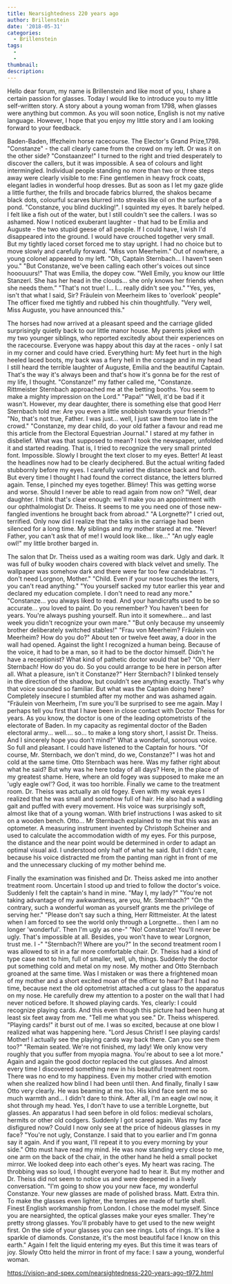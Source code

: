 ```yaml
---
title: Nearsightedness 220 years ago
author: Brillenstein
date: '2018-05-31'
categories:
  - Brillenstein
tags:
  - 
  - 
thumbnail: 
description: 
---
```


Hello dear forum, my name is Brillenstein and like most of you, I share a certain passion for glasses. Today I would like to introduce you to my little self-written story. A story about a young woman from 1798, when glasses were anything but common. As you will soon notice, English is not my native language. However, I hope that you enjoy my little story and I am looking forward to your feedback.


Baden-Baden, Iffezheim horse racecourse. The Elector's Grand Prize,1798.
"Constanze" - the call clearly came from the crowd on my left. Or was it on the other side? "Constaanzee!" I turned to the right and tried desperately to discover the callers, but it was impossible. A sea of colours and light intermingled. Individual people standing no more than two or three steps away were clearly visible to me: Fine gentlemen in heavy frock coats, elegant ladies in wonderful hoop dresses. But as soon as I let my gaze glide a little further, the frills and brocade fabrics blurred, the shakos became black dots, colourful scarves blurred into streaks like oil on the surface of a pond. "Constanze, you blind duckling!". I squinted my eyes. It barely helped. I felt like a fish out of the water, but I still couldn't see the callers. I was so ashamed. Now I noticed exuberant laughter - that had to be Emilia and Auguste - the two stupid geese of all people. If I could have, I wish I'd disappeared into the ground. I would have crouched together very small. But my tightly laced corset forced me to stay upright. I had no choice but to move slowly and carefully forward.
"Miss von Meerheim." Out of nowhere, a young colonel appeared to my left. "Oh, Captain Sternbach... I haven't seen you." 
"But Constanze, we've been calling each other's voices out since hooouuurs!" That was Emilia, the dopey cow. 
"Well Emily, you know our little Stanzerl. She has her head in the clouds... she only knows her friends when she needs them.”
"That's not true! I... I... really didn't see you." 
"Yes, yes, isn't that what I said, Sir? Fräulein von Meerheim likes to 'overlook' people" 
The officer fixed me tightly and rubbed his chin thoughtfully. "Very well, Miss Auguste, you have announced this."

The horses had now arrived at a pleasant speed and the carriage glided surprisingly quietly back to our little manor house. My parents joked with my two younger siblings, who reported excitedly about their experiences on the racecourse. Everyone was happy about this day at the races - only I sat in my corner and could have cried. Everything hurt: My feet hurt in the high heeled laced boots, my back was a fiery hell in the corsage and in my head I still heard the terrible laughter of Auguste, Emilia and the beautiful Captain. That's the way it's always been and that's how it's gonna be for the rest of my life, I thought. 
"Constanze!" my father called me, "Constanze. Rittmeister Sternbach approached me at the betting booths. You seem to make a mighty impression on the Lord." 
"Papa!" 
"Well, it'd be bad if it wasn't. However, my dear daughter, there is something else that good Herr Sternbach told me: Are you even a little snobbish towards your friends?" 
"No, that's not true, Father. I was just... well, I just saw them too late in the crowd."
"Constanze, my dear child, do your old father a favour and read me this article from the Electoral Equestrian Journal."
I stared at my father in disbelief. What was that supposed to mean? I took the newspaper, unfolded it and started reading. That is, I tried to recognize the very small printed font. Impossible. Slowly I brought the text closer to my eyes. Better! At least the headlines now had to be clearly deciphered. But the actual writing faded stubbornly before my eyes. I carefully varied the distance back and forth. But every time I thought I had found the correct distance, the letters blurred again. Tense, I pinched my eyes together. Blimey! This was getting worse and worse. Should I never be able to read again from now on?
"Well, dear daughter. I think that's clear enough: we'll make you an appointment with our ophthalmologist Dr. Theiss. It seems to me you need one of those new-fangled inventions he brought back from abroad."
"A Lorgnette?" I cried out, terrified. Only now did I realize that the talks in the carriage had been silenced for a long time. My siblings and my mother stared at me. 
"Never! Father, you can't ask that of me! I would look like... like..."
"An ugly eagle owl!" my little brother barged in.

The salon that Dr. Theiss used as a waiting room was dark. Ugly and dark. It was full of bulky wooden chairs covered with black velvet and smelly. The wallpaper was somehow dark and there were far too few candelabras.
"I don't need Lorgnon, Mother."
"Child. Even if your nose touches the letters, you can't read anything."
"You yourself sacked my tutor earlier this year and declared my education complete. I don't need to read any more."
"Constanze... you always liked to read. And your handicrafts used to be so accurate... you loved to paint. Do you remember? You haven't been for years. You're always pushing yourself. Run into it somewhere... and last week you didn't recognize your own mare."
"But only because my unseemly brother deliberately switched stables!"
"Frau von Meerheim? Fräulein von Meerheim? How do you do?"
About ten or twelve feet away, a door in the wall had opened. Against the light I recognized a human being. Because of the voice, it had to be a man, so it had to be the doctor himself. Didn't he have a receptionist? What kind of pathetic doctor would that be?
"Oh, Herr Sternbach! How do you do. So you could arrange to be here in person after all. What a pleasure, isn't it Constanze?"
Herr Sternbach? I blinked tensely in the direction of the shadow, but couldn't see anything exactly. That's why that voice sounded so familiar. But what was the Captain doing here? Completely insecure I stumbled after my mother and was ashamed again.
"Fräulein von Meerheim, I'm sure you'll be surprised to see me again. May I perhaps tell you first that I have been in close contact with Doctor Theiss for years. As you know, the doctor is one of the leading optometrists of the electorate of Baden. In my capacity as regimental doctor of the Baden electoral army... well.... so... to make a long story short, I assist Dr. Theiss. And I sincerely hope you don't mind?"
What a wonderful, sonorous voice. So full and pleasant. I could have listened to the Captain for hours.
"Of course, Mr. Sternbach, we don't mind, do we, Constanze?"
I was hot and cold at the same time. Otto Sternbach was here. Was my father right about what he said? But why was he here today of all days? Here, in the place of my greatest shame. Here, where an old fogey was supposed to make me an 'ugly eagle owl'? God, it was too horrible.
Finally we came to the treatment room. Dr. Theiss was actually an old fogey. Even with my weak eyes I realized that he was small and somehow full of hair. He also had a waddling gait and puffed with every movement. His voice was surprisingly soft, almost like that of a young woman. With brief instructions I was asked to sit on a wooden bench. Otto... Mr Sternbach explained to me that this was an optometer. A measuring instrument invented by Christoph Scheiner and used to calculate the accommodation width of my eyes. For this purpose, the distance and the near point would be determined in order to adapt an optimal visual aid. I understood only half of what he said. But I didn't care, because his voice distracted me from the panting man right in front of me and the unnecessary clucking of my mother behind me.


Finally the examination was finished and Dr. Theiss asked me into another treatment room. Uncertain I stood up and tried to follow the doctor's voice. Suddenly I felt the captain's hand in mine.
"May I, my lady?"
"You're not taking advantage of my awkwardness, are you, Mr. Sternbach?"
"On the contrary, such a wonderful woman as yourself grants me the privilege of serving her."
"Please don't say such a thing, Herr Rittmeister. At the latest when I am forced to see the world only through a Lorgnette... then I am no longer 'wonderful'. Then I'm ugly as one-"
"No! Constanze! You'll never be ugly. That's impossible at all. Besides, you won't have to wear Lorgnon, trust me. I -"
"Sternbach?! Where are you?"
In the second treatment room I was allowed to sit in a far more comfortable chair. Dr. Theiss had a kind of type case next to him, full of smaller, well, uh, things. Suddenly the doctor put something cold and metal on my nose. My mother and Otto Sternbach groaned at the same time. Was I mistaken or was there a frightened moan of my mother and a short excited moan of the officer to hear? But I had no time, because next the old optometrist attached a cut glass to the apparatus on my nose. He carefully drew my attention to a poster on the wall that I had never noticed before. It showed playing cards. Yes, clearly: I could recognize playing cards. And this even though this picture had been hung at least six feet away from me.
"Tell me what you see." Dr. Theiss whispered.
"Playing cards!" it burst out of me. I was so excited, because at one blow I realized what was happening here. "Lord Jesus Christ! I see playing cards! Mother! I actually see the playing cards way back there. Can you see them too?"
"Remain seated. We're not finished, my lady! We only know very roughly that you suffer from myopia magna. You're about to see a lot more."
Again and again the good doctor replaced the cut glasses. And almost every time I discovered something new in his beautiful treatment room. There was no end to my happiness. Even my mother cried with emotion when she realized how blind I had been until then. And finally, finally I saw Otto very clearly. He was beaming at me too. His kind face sent me so much warmth and... I didn't dare to think. After all, I'm an eagle owl now, it shot through my head. Yes, I don't have to use a terrible Lorgnette, but glasses. An apparatus I had seen before in old folios: medieval scholars, hermits or other old codgers. Suddenly I got scared again. Was my face disfigured now? Could I now only see at the price of hideous glasses in my face? 
"You're not ugly, Constanze. I said that to you earlier and I'm gonna say it again. And if you want, I'll repeat it to you every morning by your side."
Otto must have read my mind. He was now standing very close to me, one arm on the back of the chair, in the other hand he held a small pocket mirror. We looked deep into each other's eyes. My heart was racing. The throbbing was so loud, I thought everyone had to hear it. But my mother and Dr. Theiss did not seem to notice us and were deepened in a lively conversation.
"I'm going to show you your new face, my wonderful Constanze. Your new glasses are made of polished brass. Matt. Extra thin. To make the glasses even lighter, the temples are made of turtle shell. Finest English workmanship from London. I chose the model myself. Since you are nearsighted, the optical glasses make your eyes smaller. They're pretty strong glasses. You'll probably have to get used to the new weight first. On the side of your glasses you can see rings. Lots of rings. It's like a sparkle of diamonds. Constanze, it's the most beautiful face I know on this earth."
Again I felt the liquid entering my eyes. But this time it was tears of joy. Slowly Otto held the mirror in front of my face: I saw a young, wonderful woman.

https://vision-and-spex.com/nearsightedness-220-years-ago-t972.html
